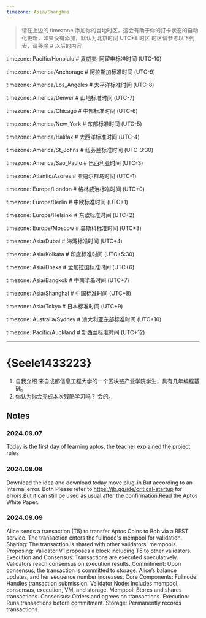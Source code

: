 ```yaml
---
timezone: Asia/Shanghai
---
```


> 请在上边的 timezone 添加你的当地时区，这会有助于你的打卡状态的自动化更新，如果没有添加，默认为北京时间 UTC+8 时区
> 时区请参考以下列表，请移除 # 以后的内容

timezone: Pacific/Honolulu # 夏威夷-阿留申标准时间 (UTC-10)

timezone: America/Anchorage # 阿拉斯加标准时间 (UTC-9)

timezone: America/Los_Angeles # 太平洋标准时间 (UTC-8)

timezone: America/Denver # 山地标准时间 (UTC-7)

timezone: America/Chicago # 中部标准时间 (UTC-6)

timezone: America/New_York # 东部标准时间 (UTC-5)

timezone: America/Halifax # 大西洋标准时间 (UTC-4)

timezone: America/St_Johns # 纽芬兰标准时间 (UTC-3:30)

timezone: America/Sao_Paulo # 巴西利亚时间 (UTC-3)

timezone: Atlantic/Azores # 亚速尔群岛时间 (UTC-1)

timezone: Europe/London # 格林威治标准时间 (UTC+0)

timezone: Europe/Berlin # 中欧标准时间 (UTC+1)

timezone: Europe/Helsinki # 东欧标准时间 (UTC+2)

timezone: Europe/Moscow # 莫斯科标准时间 (UTC+3)

timezone: Asia/Dubai # 海湾标准时间 (UTC+4)

timezone: Asia/Kolkata # 印度标准时间 (UTC+5:30)

timezone: Asia/Dhaka # 孟加拉国标准时间 (UTC+6)

timezone: Asia/Bangkok # 中南半岛时间 (UTC+7)

timezone: Asia/Shanghai # 中国标准时间 (UTC+8)

timezone: Asia/Tokyo # 日本标准时间 (UTC+9)

timezone: Australia/Sydney # 澳大利亚东部标准时间 (UTC+10)

timezone: Pacific/Auckland # 新西兰标准时间 (UTC+12)

---

# {Seele1433223}

1. 自我介绍 来自成都信息工程大学的一个区块链产业学院学生，具有几年编程基础。
2. 你认为你会完成本次残酷学习吗？ 会的。

## Notes

<!-- Content_START -->

### 2024.09.07
Today is the first day of learning aptos, the teacher explained the project rules
### 2024.09.08
Download the idea and download today move plug-in But according to an Internal error. Both Please refer to https://jb.gg/ide/critical-startup for errors.But it can still be used as usual after the confirmation.Read the Aptos White Paper.
### 2024.09.09
Alice sends a transaction (T5) to transfer Aptos Coins to Bob via a REST service.
The transaction enters the fullnode's mempool for validation.
Sharing:
The transaction is shared with other validators' mempools.
Proposing:
Validator V1 proposes a block including T5 to other validators.
Execution and Consensus:
Transactions are executed speculatively.
Validators reach consensus on execution results.
Commitment:
Upon consensus, the transaction is committed to storage.
Alice’s balance updates, and her sequence number increases.
Core Components:
Fullnode: Handles transaction submission.
Validator Node: Includes mempool, consensus, execution, VM, and storage.
Mempool: Stores and shares transactions.
Consensus: Orders and agrees on transactions.
Execution: Runs transactions before commitment.
Storage: Permanently records transactions.


<!-- Content_END -->
